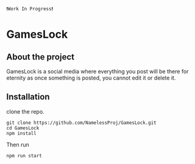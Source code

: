 `❗Work In Progress❗`
# GamesLock
## About the project
GamesLock is a social media where everything you post will be there for eternity as once something is posted, you cannot edit it or delete it.
## Installation
clone the repo.
```
git clone https://github.com/NamelessProj/GamesLock.git
cd GamesLock
npm install
```

Then run
```
npm run start
```